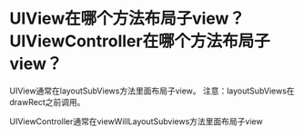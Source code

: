 # UIView在哪个方法布局子view？UIViewController在哪个方法布局子view？

UIView通常在layoutSubViews方法里面布局子view。
注意：layoutSubViews在drawRect之前调用。

UIViewController通常在viewWillLayoutSubviews方法里面布局子view

